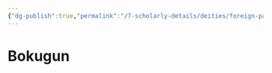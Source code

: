```yaml
---
{"dg-publish":true,"permalink":"/7-scholarly-details/deities/foreign-pantheons/the-sacred-dragons/bokugun/","noteIcon":""}
---
```


# Bokugun
